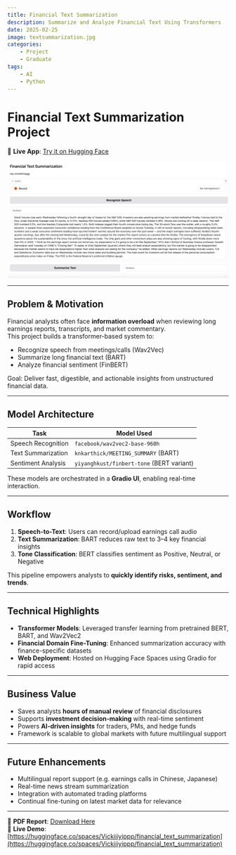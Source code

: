```yaml
---
title: Financial Text Summarization
description: Summarize and Analyze Financial Text Using Transformers
date: 2025-02-25
image: textsummarization.jpg
categories:
    - Project
    - Graduate
tags:
    - AI
    - Python
---
```


#  Financial Text Summarization Project

📍 **Live App**: [Try it on Hugging Face](https://huggingface.co/spaces/Vickiiiyippp/financial_text_summarization)  

![Demo](textdemo.jpg)


---

##  Problem & Motivation

Financial analysts often face **information overload** when reviewing long earnings reports, transcripts, and market commentary.  
This project builds a transformer-based system to:
- Recognize speech from meetings/calls (Wav2Vec)
- Summarize long financial text (BART)
- Analyze financial sentiment (FinBERT)

 Goal: Deliver fast, digestible, and actionable insights from unstructured financial data.

---

##  Model Architecture

| Task                  | Model Used                                  |
|-----------------------|----------------------------------------------|
| Speech Recognition    | `facebook/wav2vec2-base-960h`               |
| Text Summarization    | `knkarthick/MEETING_SUMMARY` (BART)         |
| Sentiment Analysis    | `yiyanghkust/finbert-tone` (BERT variant)   |

These models are orchestrated in a **Gradio UI**, enabling real-time interaction.

---

##  Workflow

1.  **Speech-to-Text**: Users can record/upload earnings call audio  
2.  **Text Summarization**: BART reduces raw text to 3–4 key financial insights  
3.  **Tone Classification**: BERT classifies sentiment as Positive, Neutral, or Negative  

This pipeline empowers analysts to **quickly identify risks, sentiment, and trends**.

---

##  Technical Highlights

- **Transformer Models**: Leveraged transfer learning from pretrained BERT, BART, and Wav2Vec2  
- **Financial Domain Fine-Tuning**: Enhanced summarization accuracy with finance-specific datasets  
- **Web Deployment**: Hosted on Hugging Face Spaces using Gradio for rapid access  

---

##  Business Value

- Saves analysts **hours of manual review** of financial disclosures  
- Supports **investment decision-making** with real-time sentiment  
- Powers **AI-driven insights** for traders, PMs, and hedge funds  
- Framework is scalable to global markets with future multilingual support  

---

##  Future Enhancements

-  Multilingual report support (e.g. earnings calls in Chinese, Japanese)  
-  Real-time news stream summarization  
-  Integration with automated trading platforms  
-  Continual fine-tuning on latest market data for relevance  

---

📎 **PDF Report**: [Download Here](YE_textsummarizaion.pdf)  
🔗 **Live Demo**: [https://huggingface.co/spaces/Vickiiiyippp/financial_text_summarization](https://huggingface.co/spaces/Vickiiiyippp/financial_text_summarization)
